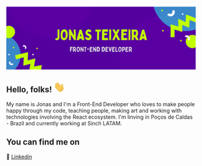 ![Header](https://github.com/JonasTeixeira42/JonasTeixeira42/blob/main/header.png "Header")

 ## Hello, folks! <img src="https://github.com/JonasTeixeira42/JonasTeixeira42/blob/main/wave.gif" width="30px"> 

My name is Jonas and I'm a Front-End Developer who loves to make people happy through my code, teaching people, making art and working with technologies involving the React ecosystem. I'm linving in Poços de Caldas - Brazil and currently working at Sinch LATAM.

## You can find me on

:blue_book: [Linkedin](https://www.linkedin.com/in/jonasdolagoteixeira/)


